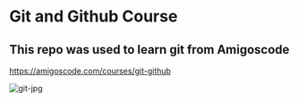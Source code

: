 # Git and Github Course

## This repo was used to learn git from Amigoscode

https://amigoscode.com/courses/git-github

![git-jpg](https://user-images.githubusercontent.com/89290880/147833712-27ab160a-4f73-439a-ae9d-cbd28469d2e9.jpeg)
